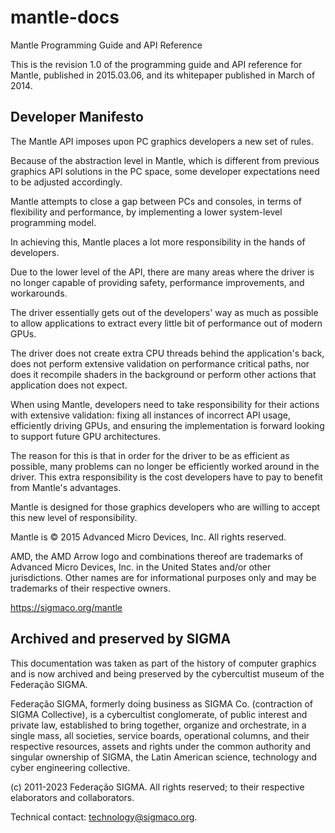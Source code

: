 # mantle-docs
Mantle Programming Guide and API Reference

This is the revision 1.0 of the programming guide and API reference for Mantle, published in 2015.03.06, and its whitepaper published in March of 2014.

## Developer Manifesto

The Mantle API imposes upon PC graphics developers a new set of rules. 

Because of the abstraction level in Mantle, which is different from previous graphics API solutions in the PC space, some developer expectations need to be adjusted accordingly.

Mantle attempts to close a gap between PCs and consoles, in terms of flexibility and performance, by implementing a lower system-level programming model. 

In achieving this, Mantle places a lot more responsibility in the hands of developers. 

Due to the lower level of the API, there are many areas where the driver is no longer capable of providing safety, performance improvements, and workarounds. 

The driver essentially gets out of the developers' way as much as possible to allow applications to extract every little bit of performance out of modern GPUs. 

The driver does not create extra CPU threads behind the application's back, does not perform extensive validation on performance critical paths, nor does it recompile shaders in the background or perform other actions that application does not expect.

When using Mantle, developers need to take responsibility for their actions with extensive validation: fixing all instances of incorrect API usage, efficiently driving GPUs, and ensuring the implementation is forward looking to support future GPU architectures. 

The reason for this is that in order for the driver to be as efficient as possible, many problems can no longer be efficiently worked around in the driver. This extra responsibility is the cost developers have to pay to benefit from Mantle's advantages.

Mantle is designed for those graphics developers who are willing to accept this new level of responsibility.

Mantle is © 2015 Advanced Micro Devices, Inc. All rights reserved. 

AMD, the AMD Arrow logo and combinations thereof are trademarks of Advanced Micro Devices, Inc. in the United States and/or other jurisdictions. 
Other names are for informational purposes only and may be trademarks of their respective owners.

https://sigmaco.org/mantle

## Archived and preserved by SIGMA

This documentation was taken as part of the history of computer graphics and is now archived and being preserved by the cybercultist museum of the Federação SIGMA.

Federação SIGMA, formerly doing business as SIGMA Co. (contraction of SIGMA Collective), is a cybercultist conglomerate, of public interest and private law, established to bring together, organize and orchestrate, in a single mass, all societies, service boards, operational columns, and their respective resources, assets and rights under the common authority and singular ownership of SIGMA, the Latin American science, technology and cyber engineering collective.

(c) 2011-2023 Federação SIGMA. All rights reserved; to their respective elaborators and collaborators.

Technical contact: technology@sigmaco.org.
